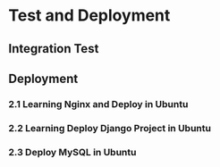 # Test and Deployment

## Integration Test


## Deployment

### 2.1 Learning Nginx and Deploy in Ubuntu

### 2.2 Learning Deploy Django Project in Ubuntu

### 2.3 Deploy MySQL in Ubuntu